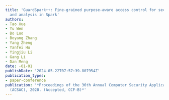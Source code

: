 ```yaml
---
title: 'GuardSpark++: Fine-grained purpose-aware access control for secure data sharing
  and analysis in Spark'
authors:
- Tao Xue
- Yu Wen
- Bo Luo
- Boyang Zhang
- Yang Zheng
- Yanfei Hu
- Yingjiu Li
- Gang Li
- Dan Meng
date: -01-01
publishDate: '2024-05-22T07:57:39.807954Z'
publication_types:
- paper-conference
publication: '*Proceedings of the 36th Annual Computer Security Applications Conference
  (ACSAC), 2020. (Accepted, CCF-B)*'
---
```


